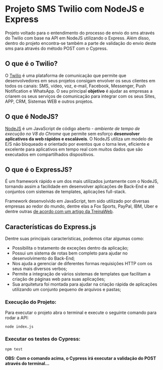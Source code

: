 # Projeto SMS Twilio com NodeJS e Express

Projeto voltado para o entendimento do processo de envio do sms através do Twilio com base na API em NodeJS utilizando o Express. Além disso, dentro do projeto encontra-se também a parte de validação do envio deste sms para através do método POST com o Cypress.

## O que é o Twilio?
O [Twilio](https://twilio.com/) é uma plataforma de comunicação que permite que desenvolvedores em seus projetos consigam envolver os seus clientes em todos os canais: SMS, vídeo, voz, e-mail, Facebook, Messenger, Push Notification e WhatsApp. O seu principal **objetivo** é ajudar as empresas a criarem os seus serviços de comunicação para integrar com os seus Sites, APP, CRM, Sistemas WEB e outros projetos.

## O que é NodeJS?
[NodeJS](https://nodejs.org) é um JavaScript de código aberto - *ambiente de tempo de execução no V8 do Chrome* que permite sem esforço **desenvolver aplicativos da web rápidos e escaláveis**. O NodeJS utiliza um modelo de E/S não bloqueado e orientado por eventos que o torna leve, eficiente e excelente para aplicativos em tempo real com muitos dados que são executados em compartilhados dispositivos.

## O que é o ExpressJS?
É um framework rápido e um dos mais utilizados juntamente com o NodeJS, tornando assim a facilidade em desenvolver aplicações de Back-End e até conjuntos 
com sistemas de templates, aplicações full-stack.

Framework desenvolvido em JavaScript, tem sido utilizado por diversas empresas ao redor do mundo, dentre elas a Fox Sports, PayPal, IBM, Uber e dentre outras [de acordo com um artigo da TreinaWeb](https://www.treinaweb.com.br/blog/o-que-e-o-express-js).

## Características do Express.js
Dentre suas principais características, podemos citar algumas como:

* Possibilita o tratamento de exceções dentro da aplicação;
* Possui um sistema de rotas bem completo para ajudar no desenvolvimento do Back-End;
* Nos ajuda a gerenciar de diferentes formas requisições HTTP com os seus mais diversos verbos;
* Permite a integração de vários sistemas de templates que facilitam a criação de páginas web para suas aplicações;
* Sua arquitetura foi montada para ajudar na criação rápida de aplicações utilizando um conjunto pequeno de arquivos e pastas;

### Execução do Projeto:
Para executar o projeto abra o terminal e execute o seguinte comando para rodar a API:
```
node index.js
```

### Executar os testes do Cypress:
```
npm test
```
**OBS: Com o comando acima, o Cypress irá executar a validação do POST através do terminal...**

